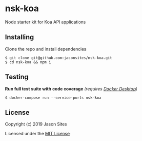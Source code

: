 # nsk-koa
Node starter kit for Koa API applications

## Installing
Clone the repo and install dependencies
```shell
$ git clone git@github.com:jasonsites/nsk-koa.git
$ cd nsk-koa && npm i
```

## Testing
**Run full test suite with code coverage** *(requires [Docker Desktop](https://www.docker.com/products/docker-desktop))*
```shell
$ docker-compose run --service-ports nsk-koa
```

## License
Copyright (c) 2019 Jason Sites

Licensed under the [MIT License](LICENSE.md)
